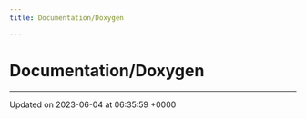 ```yaml
---
title: Documentation/Doxygen

---
```


# Documentation/Doxygen








-------------------------------

Updated on 2023-06-04 at 06:35:59 +0000

